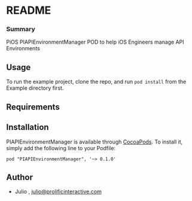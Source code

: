 # README #

### Summary ###

PiOS PIAPIEnvironmentManager POD to help iOS Engineers manage API Environments

## Usage

To run the example project, clone the repo, and run `pod install` from the Example directory first.

## Requirements

## Installation

PIAPIEnvironmentManager is available through [CocoaPods](http://cocoapods.org). To install
it, simply add the following line to your Podfile:

    pod "PIAPIEnvironmentManager", '~> 0.1.0'

## Author 

* Julio , julio@prolificinteractive.com
